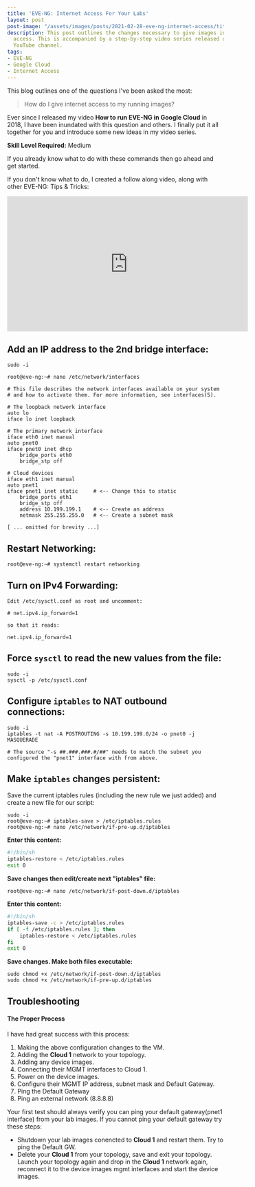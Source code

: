 ```yaml
---
title: 'EVE-NG: Internet Access For Your Labs'
layout: post
post-image: "/assets/images/posts/2021-02-28-eve-ng-internet-access/title.png"
description: This post outlines the changes necessary to give images in your lab internet
  access. This is accompanied by a step-by-step video series released on Network Collective's
  YouTube channel.
tags:
- EVE-NG
- Google Cloud
- Internet Access
---
```


This blog outlines one of the questions I've been asked the most:
> How do I give internet access to my running images?

Ever since I released my video **How to run EVE-NG in Google Cloud** in 2018, I have been inundated with this question and others. I finally put it all together for you and introduce some new ideas in my video series.

**Skill Level Required:** Medium

If you already know what to do with these commands then go ahead and get started.

If you don't know what to do, I created a follow along video, along with other EVE-NG: Tips & Tricks:

<center><iframe width="560" height="315" src="https://www.youtube.com/embed/7CJR2l8VXM0" frameborder="0" allow="accelerometer; autoplay; encrypted-media; gyroscope; picture-in-picture" allowfullscreen></iframe></center>

## Add an IP address to the 2nd bridge interface:
```
sudo -i

root@eve-ng:~# nano /etc/network/interfaces

# This file describes the network interfaces available on your system
# and how to activate them. For more information, see interfaces(5).

# The loopback network interface
auto lo
iface lo inet loopback

# The primary network interface
iface eth0 inet manual
auto pnet0
iface pnet0 inet dhcp
    bridge_ports eth0
    bridge_stp off

# Cloud devices
iface eth1 inet manual
auto pnet1
iface pnet1 inet static     # <-- Change this to static
    bridge_ports eth1
    bridge_stp off
    address 10.199.199.1    # <-- Create an address
    netmask 255.255.255.0   # <-- Create a subnet mask
    
[ ... omitted for brevity ...]
```

## Restart Networking:
```
root@eve-ng:~# systemctl restart networking
```

## Turn on IPv4 Forwarding:
```
Edit /etc/sysctl.conf as root and uncomment:

# net.ipv4.ip_forward=1

so that it reads:

net.ipv4.ip_forward=1
```

## Force `sysctl` to read the new values from the file:
```
sudo -i
sysctl -p /etc/sysctl.conf
```

## Configure `iptables` to NAT outbound connections:
```
sudo -i
iptables -t nat -A POSTROUTING -s 10.199.199.0/24 -o pnet0 -j MASQUERADE

# The source "-s ##.###.###.#/##" needs to match the subnet you configured the "pnet1" interface with from above.
```

## Make `iptables` changes persistent:
Save the current iptables rules (including the new rule we just added) and create a new file for our script:
```
sudo -i
root@eve-ng:~# iptables-save > /etc/iptables.rules
root@eve-ng:~# nano /etc/network/if-pre-up.d/iptables
```

**Enter this content:**
```bash
#!/bin/sh
iptables-restore < /etc/iptables.rules
exit 0
```

**Save changes then edit/create next "iptables" file:**
```
root@eve-ng:~# nano /etc/network/if-post-down.d/iptables
```

**Enter this content:**
```bash
#!/bin/sh
iptables-save -c > /etc/iptables.rules
if [ -f /etc/iptables.rules ]; then
    iptables-restore < /etc/iptables.rules
fi
exit 0
```

**Save changes. Make both files executable:**
```
sudo chmod +x /etc/network/if-post-down.d/iptables
sudo chmod +x /etc/network/if-pre-up.d/iptables
```

## Troubleshooting
#### The Proper Process
I have had great success with this process:
1. Making the above configuration changes to the VM.
2. Adding the **Cloud 1** network to your topology.
3. Adding any device images.
4. Connecting their MGMT interfaces to Cloud 1.
5. Power on the device images.
6. Configure their MGMT IP address, subnet mask and Default Gateway.
7. Ping the Default Gateway
8. Ping an external network (8.8.8.8)

Your first test should always verify you can ping your default gateway(pnet1 interface) from your lab images. If you cannot ping your default gateway try these steps:
- Shutdown your lab images conencted to **Cloud 1** and restart them. Try to ping the Default GW.
- Delete your **Cloud 1** from your topology, save and exit your topology. Launch your topology again and drop in the **Cloud 1** network again, reconnect it to the device images mgmt interfaces and start the device images.